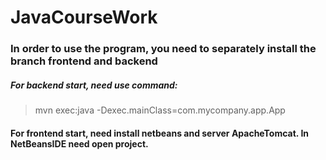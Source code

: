 # JavaCourseWork

### In order to use the program, you need to separately install the branch frontend and backend

##### For backend start, need use command: 
>mvn exec:java -Dexec.mainClass=com.mycompany.app.App

#### For frontend start, need install netbeans and server ApacheTomcat. In NetBeansIDE need open project.
